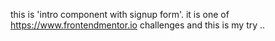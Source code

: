 this is 'intro component with signup form'. it is one of https://www.frontendmentor.io challenges and this is my try .. 
